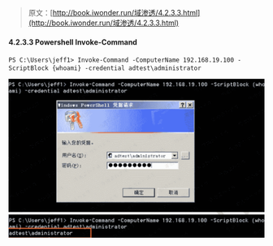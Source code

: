 > 原文：[http://book.iwonder.run/域渗透/4.2.3.3.html](http://book.iwonder.run/域渗透/4.2.3.3.html)

#### 4.2.3.3 Powershell Invoke-Command

```
PS C:\Users\jeff1> Invoke-Command -ComputerName 192.168.19.100 -ScriptBlock {whoami} -credential adtest\administrator 
```

![image](img/2be9582f84dc62d797bce6e925661940.png)

